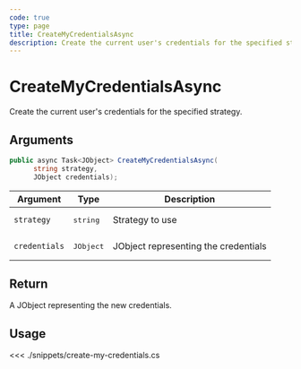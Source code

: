 ```yaml
---
code: true
type: page
title: CreateMyCredentialsAsync
description: Create the current user's credentials for the specified strategy.
---
```


# CreateMyCredentialsAsync

Create the current user's credentials for the specified strategy.

## Arguments

```csharp
public async Task<JObject> CreateMyCredentialsAsync(
      string strategy,
      JObject credentials);
```

| Argument      | Type               | Description                          |
|---------------|--------------------|--------------------------------------|
| `strategy`    | <pre>string</pre>  | Strategy to use                      |
| `credentials` | <pre>JObject</pre> | JObject representing the credentials |

## Return

A JObject representing the new credentials.

## Usage

<<< ./snippets/create-my-credentials.cs

